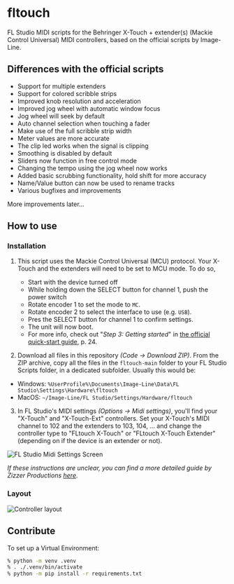 # fltouch

FL Studio MIDI scripts for the Behringer X-Touch + extender(s) (Mackie Control Universal) MIDI controllers, based on the official scripts by Image-Line.

## Differences with the official scripts

- Support for multiple extenders
- Support for colored scribble strips
- Improved knob resolution and acceleration
- Improved jog wheel with automatic window focus
- Jog wheel will seek by default
- Auto channel selection when touching a fader
- Make use of the full scribble strip width
- Meter values are more accurate
- The clip led works when the signal is clipping
- Smoothing is disabled by default
- Sliders now function in free control mode
- Changing the tempo using the jog wheel now works
- Added basic scrubbing functionality, hold shift for more accuracy
- Name/Value button can now be used to rename tracks
- Various bugfixes and improvements

More improvements later...

## How to use

### Installation

1. This script uses the Mackie Control Universal (MCU) protocol. Your X-Touch and the extenders will need to be set to MCU mode. To do so,
    - Start with the device turned off
    - While holding down the SELECT button for channel 1, push the power switch
    - Rotate encoder 1 to set the mode to `MC`.
    - Rotate encoder 2 to select the interface to use (e.g. `USB`).
    - Pres the SELECT button for channel 1 to confirm settings.
    - The unit will now boot.
    - For more info, check out "*Step 3: Getting started*" in [the official quick-start guide](https://mediadl.musictribe.com/media/PLM/data/docs/P0B1X/X-TOUCH_QSG_WW.pdf), p. 24.

2. Download all files in this repository *(Code -> Download ZIP)*. From the ZIP archive, copy all the files in the `fltouch-main` folder to your FL Studio Scripts folder, in a dedicated subfolder. Usually this would be:

- Windows: `%UserProfile%\Documents\Image-Line\Data\FL Studio\Settings\Hardware\fltouch`
- MacOS: `~/Image-Line/FL Studio/Settings/Hardware/fltouch`

3. In FL Studio's MIDI settings *(Options -> Midi settings)*, you'll find your "X-Touch" and "X-Touch-Ext" controllers. Set your X-Touch's MIDI channel to 102 and the extenders to 103, 104, ... and change the controller type to "FLtouch X-Touch" or "FLtouch X-Touch Extender" (depending on if the device is an extender or not).

![FL Studio Midi Settings Screen](https://user-images.githubusercontent.com/3641681/161856471-97810569-0ed5-4123-968a-68a11d295be2.png)

*If these instructions are unclear, you can find a more detailed guide by Zizzer Productions [here](https://www.zizzerproductions.com/post/make-behringer-universal-control-surface-work-with-fl-studio).*

### Layout

![Controller layout](https://user-images.githubusercontent.com/3641681/159065298-c055e292-a587-477a-b0e6-cb76a467cfd9.png)

## Contribute

To set up a Virtual Environment:

``` bash
% python -m venv .venv
% . ./.venv/bin/activate
% python -m pip install -r requirements.txt
```
